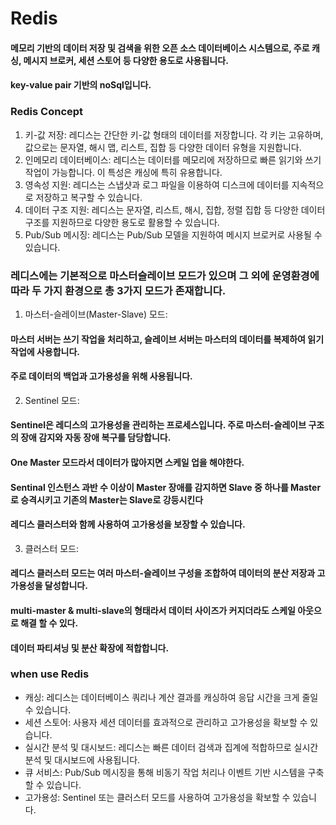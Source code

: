 # Redis 
#### 메모리 기반의 데이터 저장 및 검색을 위한 오픈 소스 데이터베이스 시스템으로, 주로 캐싱, 메시지 브로커, 세션 스토어 등 다양한 용도로 사용됩니다.
#### key-value pair 기반의 noSql입니다.

### Redis Concept 
1. 키-값 저장: 레디스는 간단한 키-값 형태의 데이터를 저장합니다. 각 키는 고유하며, 값으로는 문자열, 해시 맵, 리스트, 집합 등 다양한 데이터 유형을 지원합니다.
2. 인메모리 데이터베이스: 레디스는 데이터를 메모리에 저장하므로 빠른 읽기와 쓰기 작업이 가능합니다. 이 특성은 캐싱에 특히 유용합니다.
3. 영속성 지원: 레디스는 스냅샷과 로그 파일을 이용하여 디스크에 데이터를 지속적으로 저장하고 복구할 수 있습니다.
4. 데이터 구조 지원: 레디스는 문자열, 리스트, 해시, 집합, 정렬 집합 등 다양한 데이터 구조를 지원하므로 다양한 용도로 활용할 수 있습니다.
5. Pub/Sub 메시징: 레디스는 Pub/Sub 모델을 지원하여 메시지 브로커로 사용될 수 있습니다.

### 레디스에는 기본적으로 마스터슬레이브 모드가 있으며 그 외에 운영환경에 따라 두 가지 환경으로 총 3가지 모드가 존재합니다.

1. 마스터-슬레이브(Master-Slave) 모드:
#### 마스터 서버는 쓰기 작업을 처리하고, 슬레이브 서버는 마스터의 데이터를 복제하여 읽기 작업에 사용합니다.
#### 주로 데이터의 백업과 고가용성을 위해 사용됩니다.

2. Sentinel 모드:

#### Sentinel은 레디스의 고가용성을 관리하는 프로세스입니다. 주로 마스터-슬레이브 구조의 장애 감지와 자동 장애 복구를 담당합니다.
#### One Master 모드라서 데이터가 많아지면 스케일 업을 해야한다.
#### Sentinal 인스턴스 과반 수 이상이 Master 장애를 감지하면 Slave 중 하나를 Master로 승격시키고 기존의 Master는 Slave로 강등시킨다
#### 레디스 클러스터와 함께 사용하여 고가용성을 보장할 수 있습니다.

3. 클러스터 모드:
#### 레디스 클러스터 모드는 여러 마스터-슬레이브 구성을 조합하여 데이터의 분산 저장과 고가용성을 달성합니다. 
#### multi-master & multi-slave의 형태라서 데이터 사이즈가 커지더라도 스케일 아웃으로 해결 할 수 있다.
#### 데이터 파티셔닝 및 분산 확장에 적합합니다.


### when use Redis
- 캐싱: 레디스는 데이터베이스 쿼리나 계산 결과를 캐싱하여 응답 시간을 크게 줄일 수 있습니다.
- 세션 스토어: 사용자 세션 데이터를 효과적으로 관리하고 고가용성을 확보할 수 있습니다.
- 실시간 분석 및 대시보드: 레디스는 빠른 데이터 검색과 집계에 적합하므로 실시간 분석 및 대시보드에 사용됩니다.
- 큐 서비스: Pub/Sub 메시징을 통해 비동기 작업 처리나 이벤트 기반 시스템을 구축할 수 있습니다.
- 고가용성: Sentinel 또는 클러스터 모드를 사용하여 고가용성을 확보할 수 있습니다.